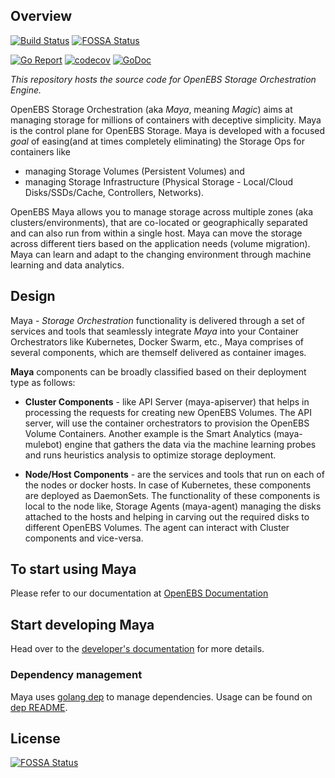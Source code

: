 ## Overview

[![Build Status](https://travis-ci.org/openebs/maya.svg?branch=master)](https://travis-ci.org/openebs/maya) [![FOSSA Status](https://app.fossa.io/api/projects/git%2Bgithub.com%2Fmuratkars%2Fmaya.svg?type=shield)](https://app.fossa.io/projects/git%2Bgithub.com%2Fmuratkars%2Fmaya?ref=badge_shield)

[![Go Report](https://goreportcard.com/badge/github.com/openebs/maya)](https://goreportcard.com/report/github.com/openebs/maya) [![codecov](https://codecov.io/gh/openebs/maya/branch/master/graph/badge.svg)](https://codecov.io/gh/openebs/maya) [![GoDoc](https://godoc.org/github.com/openebs/maya?status.svg)](https://godoc.org/github.com/openebs/maya)

*This repository hosts the source code for OpenEBS Storage Orchestration Engine.* 

OpenEBS Storage Orchestration (aka *Maya*, meaning *Magic*) aims at managing storage for millions of containers with deceptive simplicity. Maya is the control plane for OpenEBS Storage. Maya is developed with a focused *goal* of easing(and at times completely eliminating) the Storage Ops for containers like 
- managing Storage Volumes (Persistent Volumes) and 
- managing Storage Infrastructure (Physical Storage - Local/Cloud Disks/SSDs/Cache, Controllers, Networks). 

OpenEBS Maya allows you to manage storage across multiple zones (aka clusters/environments), that are co-located or geographically separated and can also run from within a single host. Maya can move the storage across different tiers based on the application needs (volume migration). Maya can learn and adapt to the changing environment through machine learning and data analytics. 

## Design

Maya - *Storage Orchestration* functionality is delivered through a set of services and tools that seamlessly integrate *Maya* into your Container Orchestrators like Kubernetes, Docker Swarm, etc.,  Maya comprises of several components, which are themself delivered as container images. 

**Maya** components can be broadly classified based on their deployment type as follows:

- **Cluster Components** - like API Server (maya-apiserver) that helps in processing the requests for creating new OpenEBS Volumes. The API server, will use the container orchestrators to provision the OpenEBS Volume Containers. Another example is the Smart Analytics (maya-mulebot) engine that gathers the data via the machine learning probes and runs heuristics analysis to optimize storage deployment. 

- **Node/Host Components** - are the services and tools that run on each of the nodes or docker hosts. In case of Kubernetes, these components are deployed as DaemonSets. The functionality of these components is local to the node like, Storage Agents (maya-agent) managing the disks attached to the hosts and helping in carving out the required disks to different OpenEBS Volumes. The agent can interact with Cluster components and vice-versa. 

## To start using Maya

Please refer to our documentation at [OpenEBS Documentation](http://openebs.readthedocs.io/en/latest/)

## Start developing Maya

Head over to the [developer's documentation](https://github.com/openebs/maya/blob/master/docs/developer.md) for more details.

### Dependency management
Maya uses [golang dep] to manage dependencies. Usage can be found on [dep README].

[Go environment]: https://golang.org/doc/install
[developer's documentation]: https://github.com/openebs/maya/blob/master/docs/developer.md
[golang dep]: https://github.com/golang/dep
[dep README]: https://github.com/golang/dep#usage


## License
[![FOSSA Status](https://app.fossa.io/api/projects/git%2Bgithub.com%2Fmuratkars%2Fmaya.svg?type=large)](https://app.fossa.io/projects/git%2Bgithub.com%2Fmuratkars%2Fmaya?ref=badge_large)